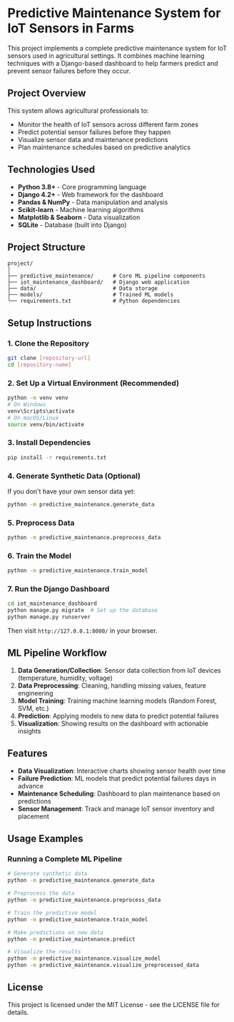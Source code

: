 # Predictive Maintenance System for IoT Sensors in Farms

This project implements a complete predictive maintenance system for IoT sensors used in agricultural settings. It combines machine learning techniques with a Django-based dashboard to help farmers predict and prevent sensor failures before they occur.

## Project Overview

This system allows agricultural professionals to:
- Monitor the health of IoT sensors across different farm zones
- Predict potential sensor failures before they happen
- Visualize sensor data and maintenance predictions
- Plan maintenance schedules based on predictive analytics

## Technologies Used

- **Python 3.8+** - Core programming language
- **Django 4.2+** - Web framework for the dashboard
- **Pandas & NumPy** - Data manipulation and analysis
- **Scikit-learn** - Machine learning algorithms
- **Matplotlib & Seaborn** - Data visualization
- **SQLite** - Database (built into Django)

## Project Structure

```
project/
│
├── predictive_maintenance/      # Core ML pipeline components 
├── iot_maintenance_dashboard/   # Django web application
├── data/                        # Data storage
├── models/                      # Trained ML models
└── requirements.txt             # Python dependencies
```

## Setup Instructions

### 1. Clone the Repository

```bash
git clone [repository-url]
cd [repository-name]
```

### 2. Set Up a Virtual Environment (Recommended)

```bash
python -m venv venv
# On Windows
venv\Scripts\activate
# On macOS/Linux
source venv/bin/activate
```

### 3. Install Dependencies

```bash
pip install -r requirements.txt
```

### 4. Generate Synthetic Data (Optional)

If you don't have your own sensor data yet:

```bash
python -m predictive_maintenance.generate_data
```

### 5. Preprocess Data

```bash
python -m predictive_maintenance.preprocess_data
```

### 6. Train the Model

```bash
python -m predictive_maintenance.train_model
```

### 7. Run the Django Dashboard

```bash
cd iot_maintenance_dashboard
python manage.py migrate  # Set up the database
python manage.py runserver
```

Then visit `http://127.0.0.1:8000/` in your browser.

## ML Pipeline Workflow

1. **Data Generation/Collection**: Sensor data collection from IoT devices (temperature, humidity, voltage)
2. **Data Preprocessing**: Cleaning, handling missing values, feature engineering
3. **Model Training**: Training machine learning models (Random Forest, SVM, etc.)
4. **Prediction**: Applying models to new data to predict potential failures
5. **Visualization**: Showing results on the dashboard with actionable insights

## Features

- **Data Visualization**: Interactive charts showing sensor health over time
- **Failure Prediction**: ML models that predict potential failures days in advance
- **Maintenance Scheduling**: Dashboard to plan maintenance based on predictions
- **Sensor Management**: Track and manage IoT sensor inventory and placement

## Usage Examples

### Running a Complete ML Pipeline

```bash
# Generate synthetic data
python -m predictive_maintenance.generate_data

# Preprocess the data
python -m predictive_maintenance.preprocess_data

# Train the predictive model
python -m predictive_maintenance.train_model

# Make predictions on new data
python -m predictive_maintenance.predict

# Visualize the results
python -m predictive_maintenance.visualize_model
python -m predictive_maintenance.visualize_preprocessed_data
```

## License

This project is licensed under the MIT License - see the LICENSE file for details.

